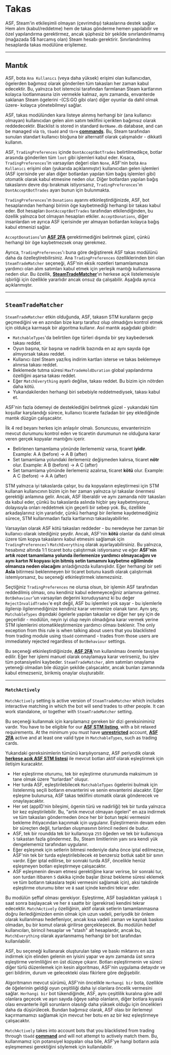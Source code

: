 # Takas

ASF, Steam'in etkileşimli olmayan (çevrimdışı) takaslarına destek sağlar. Hem alım (kabul/reddetme) hem de takas gönderme hemen yapılabilir ve özel yapılandırma gerektirmez, ancak şüphesiz bir şekilde sınırlandırılmamış (mağazada 5$ harcamış olan) Steam hesabı gerektirir. Sınırlandırılmış hesaplarda takas modülüne erişilemez.

---

## Mantık

ASF, bota `Ana Kullanıcı` (veya daha yüksek) erişimi olan kullanıcıdan, ögelerden bağımsız olarak gönderilen tüm takasları her zaman kabul edecektir. Bu, yalnızca bot istemcisi tarafından farmlanan Steam kartlarının kolayca lootlanmasına izin vermekle kalmaz, aynı zamanda, envanterde saklanan Steam ögelerini -(CS:GO gibi olan) diğer oyunlar da dahil olmak üzere- kolayca yönetebilmeyi sağlar.

ASF, takas modülünden kara listeye alınmış herhangi bir (ana kullanıcı olmayan) kullanıcıdan gelen alım satım teklifini içerikten bağımsız olarak reddedecektir. Blacklist is stored in standard `BotName.db` database, and can be managed via `tb`, `tbadd` and `tbrm` **[commands](https://github.com/JustArchiNET/ArchiSteamFarm/wiki/Commands)**. Bu, Steam tarafından sunulan standart kullanıcı bloğuna bir alternatif olarak çalışmalıdır - dikkatli kullanın.

ASF, `TradingPreferences` içinde `DontAcceptBotTrades` belirtilmedikçe, botlar arasında gönderilen tüm `loot` gibi işlemleri kabul eder. Kısaca, `TradingPreferences`'in varsayılan değeri olan `None`, ASF'nin bota `Ana Kullanıcı` erişimi olan (yukarıda açıklanmıştır) kullanıcıdan gelen işlemleri (ASF içerisinde yer alan diğer botlardan yapılan tüm bağış işlemleri gibi) otomatik olarak kabul etmesine neden olur. Diğer botlardan yapılan bağış takaslarını devre dışı bırakmak istiyorsanız, `TradingPreferences`'ın `DontAcceptBotTrades` ayarı bunun için bulunmakta.

`TradingPreferences`'ın `Donations` ayarını etkinleştirdiğinizde, ASF, bot hesaplarından herhangi birinin öge kaybetmediği herhangi bir takası kabul eder. Bot hesapları `DontAcceptBotTrades` tarafından etkilendiğinden, bu özellik yalnızca bot olmayan hesapları etkiler. `AcceptDonations`, diğer insanlardan ve ayrıca ASF içerisinde yer almayan botlardan kolayca bağış kabul etmenizi sağlar.

`AcceptDonations`'un **[ASF 2FA](https://github.com/JustArchiNET/ArchiSteamFarm/wiki/Two-factor-authentication)** gerektirmediğini belirtmek güzel, çünkü herhangi bir öge kaybetmezsek onay gerekmez.

Ayrıca, `TradingPreferences`'ı buna göre değiştirerek ASF takas modülünü daha da özelleştirebilirsiniz. Ana `TradingPreferences` özelliklerinden biri olan `SteamTradeMatcher` seçeneği, ASF'nin eksik rozetleri tamamlamanıza yardımcı olan alım satımları kabul etmek için yerleşik mantığı kullanmasına neden olur. Bu özellik, **[SteamTradeMatcher](https://www.steamtradematcher.com)**'ın herkese açık listelemesiyle işbirliği için özellikle yararlıdır ancak onsuz da çalışabilir. Aşağıda ayrıca açıklanmıştır.

---

## `SteamTradeMatcher`

`SteamTradeMatcher` etkin olduğunda, ASF, takasın STM kurallarını geçip geçmediğini ve en azından bize karşı tarafsız olup olmadığını kontrol etmek için oldukça karmaşık bir algoritma kullanır. Asıl mantık aşağıdaki gibidir:

- `MatchableTypes`'da belirtilen öge türleri dışında bir şey kaybedersek takası reddet.
- Oyun başına, tür başına ve nadirlik bazında en az aynı sayıda öge almıyorsak takası reddet.
- Kullanıcı özel Steam yaz/kış indirim kartları isterse ve takas beklemeye alınırsa takası reddet.
- Beklemede tutma süresi `MaxTradeHoldDuration` global yapılandırma özelliğini aşarsa takası reddet.
- Eğer `MatchEverything` ayarlı değilse, takası reddet. Bu bizim için nötrden daha kötü.
- Yukarıdakilerden herhangi biri sebebiyle reddetmediysek, takası kabul et.

ASF'nin fazla ödemeyi de desteklediğini belirtmek güzel - yukarıdaki tüm koşullar karşılandığı sürece, kullanıcı ticarete fazladan bir şey eklediğinde mantık düzgün çalışacaktır.

İlk 4 red beyanı herkes için anlaşılır olmalı. Sonuncusu, envanterinizin mevcut durumunu kontrol eden ve ticaretin durumunun ne olduğuna karar veren gerçek kopyalar mantığını içerir.

- Belirlenen tamamlama yönünde ilerlememiz varsa, ticaret **iyidir**. Example: A A (before) -> A B (after)
- Set tamamlama yolundaki ilerlemeniz değişmeden kalırsa, ticaret **nötr** olur. Example: A B (before) -> A C (after)
- Set tamamlama yönünde ilerlemeniz azalırsa, ticaret **kötü** olur. Example: A C (before) -> A A (after)

STM yalnızca iyi takaslarda çalışır, bu da kopyaların eşleştirmesi için STM kullanan kullanıcının bizim için her zaman yalnızca iyi takaslar önermesi gerektiği anlamına gelir. Ancak, ASF liberaldir ve aynı zamanda nötr takasları da kabul eder, çünkü bu takaslarda aslında hiçbir şey kaybetmiyoruz, dolayısıyla onları reddetmek için geçerli bir sebep yok. Bu, özellikle arkadaşlarınız için yararlıdır, çünkü herhangi bir ilerleme kaydetmediğiniz sürece, STM kullanmadan fazla kartlarınızı takaslayabilirler.

Varsayılan olarak ASF kötü takasları reddeder - bu neredeyse her zaman bir kullanıcı olarak istediğiniz şeydir. Ancak, ASF'nin **kötü** olanlar da dahil olmak üzere tüm kopya takaslarını kabul etmesini sağlamak için `TradingPreferences`'ı `MatchEverything` olarak ayarlayabilirsiniz. Bu yalnızca, hesabınız altında 1:1 ticaret botu çalıştırmak istiyorsanız ve eğer **ASF'nin artık rozet tamamlama yolunda ilerlemenize yardımcı olmayacağını ve aynı kartın N kopyası için bitmiş setin tamamını kaybetme eğiliminde olmanıza neden olacağını** anladığınızda kullanışlıdır. Eğer herhangi bir seti **Asla** bitirmesi beklenmeyen bir ticaret botunu kasıtlı olarak çalıştırmak istemiyorsanız, bu seçeneği etkinleştirmek istemezsiniz.

Seçtiğiniz `TradingPreferences` ne olursa olsun, bir işlemin ASF tarafından reddedilmiş olması, onu kendiniz kabul edemeyeceğiniz anlamına gelmez. `BotBehaviour`'un varsayılan değerini koruduysanız ki bu değer `RejectInvalidTrades`'e eşit değil, ASF bu işlemleri yok sayar - bu işlemlerle ilgilenip ilgilenmediğinize kendiniz karar vermenize olanak tanır. Aynı şey, `MatchableTypes` dışındaki ögelerle yapılan takaslar ve diğer her şey için de geçerlidir - modülün, neyin iyi olup neyin olmadığına karar vermek yerine STM işlemlerini otomatikleştirmenize yardımcı olması beklenir. The only exception from this rule is when talking about users that you blacklisted from trading module using `tbadd` command - trades from those users are immediately rejected regardless of `BotBehaviour` settings.

Bu seçeneği etkinleştirdiğinizde, **[ASF 2FA](https://github.com/JustArchiNET/ArchiSteamFarm/wiki/Two-factor-authentication)**'nın kullanılması önemle tavsiye edilir. Eğer her işlemi manuel olarak onaylamaya karar verirseniz, bu işlev tüm potansiyelini kaybeder. `SteamTradeMatcher`, alım satımları onaylama yeteneği olmadan bile düzgün şekilde çalışacaktır, ancak bunları zamanında kabul etmezseniz, birikmiş onaylar oluşturabilir.

---

### `MatchActively`

`MatchActively` setting is active version of `SteamTradeMatcher` which includes interactive matching in which the bot will send trades to other people. It can work standalone, or together with `SteamTradeMatcher` setting.

Bu seçeneği kullanmak için karşılamanız gereken bir dizi gereksiniminiz vardır. You have to be eligible for our **[ASF STM listing](https://github.com/JustArchiNET/ArchiSteamFarm/wiki/Remote-communication#public-asf-stm-listing)**, with a bit relaxed requirements. At the minimum you must have **[unrestricted](https://support.steampowered.com/kb_article.php?ref=3330-IAGK-7663)** account, **[ASF 2FA](https://github.com/JustArchiNET/ArchiSteamFarm/wiki/Two-factor-authentication#asf-2fa)** active and at least one valid type in `MatchableTypes`, such as trading cards.

Yukarıdaki gereksinimlerin tümünü karşılıyorsanız, ASF periyodik olarak **[herkese açık ASF STM listesi](https://github.com/JustArchiNET/ArchiSteamFarm/wiki/Remote-communication#public-asf-stm-listing)** ile mevcut botları aktif olarak eşleştirmek için iletişim kuracaktır.

- Her eşleştirme oturumu, tek bir eşleştirme oturumunda maksimum `10` tane olmak üzere "turlardan" oluşur.
- Her turda ASF, eşleştirilebilecek `MatchableTypes` ögelerini bulmak için listelenmiş seçili botların envanterini ve senin envanterini alacaktır. Eğer eşleşme bulunursa, ASF takas teklifini otomatik olarak gönderecek ve onaylayacaktır.
- Her set (appID'nin bileşimi, ögenin türü ve nadirliği) tek bir turda yalnızca bir kez eşleştirilebilir. Bu, "artık mevcut olmayan ögeleri" en aza indirmek ve tüm takasları göndermeden önce her bir botun tepki vermesini bekleme ihtiyacından kaçınmak için uygulanır. Eşleştirmenin devam eden bir süreçten değil, turlardan oluşmasının birincil nedeni de budur.
- ASF, tek bir roundda tek bir kullanıcıya `255` öğeden ve tek bir kullanıcıya `5` takastan fazla göndermez. Bu, Steam limitlerinin yanı sıra kendi yük dengelememiz tarafından uygulanır.
- Eğer eşleşmek için setlerin bitmesi nedeniyle daha önce iptal edilmezse, ASF'nin tek bir turda eşleştirilebilecek `40` benzersiz botluk sabit bir sınırı vardır. Eğer iptal edilirse, bir sonraki turda ASF, öncelikle henüz eşleşmeyen botları eşleştirmeye çalışacaktır.
- ASF eşleşmenin devam etmesi gerektiğine karar verirse, bir sonraki tur, son turdan itibaren `5` dakika içinde başlar (biraz bekleme süresi eklemek ve tüm botların takaslara tepki vermesini sağlamak için), aksi takdirde eşleştirme oturumu biter ve `8` saat içinde kendini tekrar eder.

Bu modülün şeffaf olması gerekiyor. Eşleştirme, ASF başladıktan yaklaşık `1` saat sonra başlayacak ve her `8` saatte bir (gerekirse) kendini tekrar edecektir. `MatchActively` özelliğinin, aktif olarak setlerin tamamlanmasına doğru ilerlediğimizden emin olmak için uzun vadeli, periyodik bir önlem olarak kullanılması hedefleniyor, ancak kısa vadeli zaman ve kaynak baskısı olmadan, bu bir komut olarak girilirse gerçekleşecek. Bu modülün hedef kullanıcıları, birincil hesaplar ve "stash" alt hesaplardır, ancak bu, `MatchEverything` olarak ayarlanmamış herhangi bir bot tarafından kullanılabilir.

ASF, bu seçeneği kullanarak oluşturulan talep ve baskı miktarını en aza indirmek için elinden gelenin en iyisini yapar ve aynı zamanda üst sınıra eşleştirme verimliliğini en üst düzeye çıkarır. Botları eşleştirmenin ve süreci diğer türlü düzenlemek için kesin algoritması, ASF'nin uygulama detayıdır ve geri bildirim, durum ve gelecekteki olası fikirlere göre değişebilir.

Algoritmanın mevcut sürümü, ASF'nin öncelikle `Herhangi bir` bota, özellikle de öğelerinin geldiği oyun çeşitliliği daha iyi olanlara öncelik vermesini sağlar. `Herhangi bir` bot tükendiğinde, ASF, aynı çeşitlilik kuralına göre adil olanlara geçecek ve aşırı sayıda öğeye sahip olanların, diğer botlara kıyasla olası envanterle ilgili sorunların olasılığı daha yüksek olduğu için öncelikleri daha da düşürülecek. Bundan bağımsız olarak, ASF olası bir ilerlemeyi kaçırmamamızı sağlamak için mevcut her botu en az bir kez eşleştirmeye çalışacaktır.

`MatchActively` takes into account bots that you blacklisted from trading through `tbadd` **[command](https://github.com/JustArchiNET/ArchiSteamFarm/wiki/Commands)** and will not attempt to actively match them. Bu, kullanmamız için potansiyel kopyaları olsa bile, ASF'ye hangi botların asla eşleşmemesi gerektiğini söylemek için kullanılabilir.